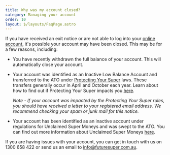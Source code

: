 ```yaml
---
title: Why was my account closed?
category: Managing your account
order: 10
layout: $/layouts/FaqPage.astro
---
```

If you have received an exit notice or are not able to log into your [online account](https://my.futuresuper.com.au/), it's possible your account may have been closed. This may be for a few reasons, including:

* You have recently withdrawn the full balance of your account. This will automatically close your account. 
* Your account was identified as an Inactive Low Balance Account and transferred to the ATO under [Protecting Your Super](https://www.futuresuper.com.au/faqs/what-is-protecting-your-super) laws. These transfers generally occur in April and October each year. Learn about how to find out if Protecting Your Super impacts you [here](https://www.futuresuper.com.au/faqs/how-do-i-find-out-if-protecting-your-super-impacts-me). 

  *Note - If your account was impacted by the Protecting Your Super rules, you should have received a letter to your registered email address. We recommend checking your spam or junk mail for this notice.* 
* Your account has been identified as an inactive account under regulations for Unclaimed Super Moneys and was swept to the ATO. You can find out more information about Unclaimed Super Moneys [here](https://www.ato.gov.au/Super/APRA-regulated-funds/Reporting-and-administrative-obligations/Unclaimed-super/).

If you are having issues with your account, you can get in touch with us on 1300 658 422 or send us an email to info@futuresuper.com.au.